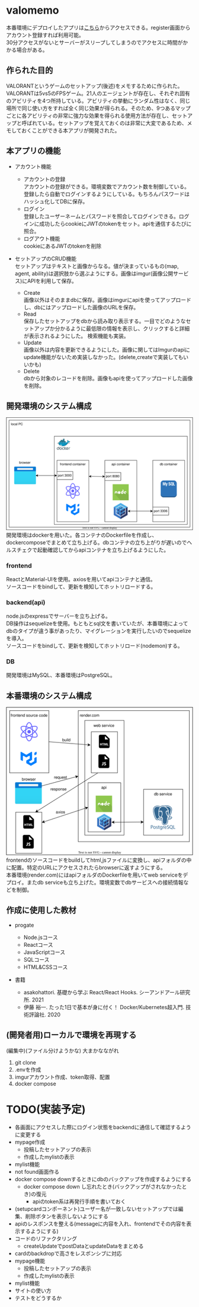 # valomemo
本番環境にデプロイしたアプリは[こちら](https://valomemo.onrender.com/)からアクセスできる。register画面からアカウント登録すれば利用可能。  
30分アクセスがないとサーバーがスリープしてしまうのでアクセスに時間がかかる場合がある。
## 作られた目的
VALORANTというゲームのセットアップ(後述)をメモするために作られた。  
VALORANTは5vs5のFPSゲーム。21人のエージェントが存在し、それぞれ固有のアビリティを4つ所持している。アビリティの挙動にランダム性はなく、同じ場所で同じ使い方をすれば全く同じ効果が得られる。そのため、9つあるマップごとに各アビリティの非常に強力な効果を得られる使用方法が存在し、セットアップと呼ばれている。セットアップを覚えておくのは非常に大変であるため、メモしておくことができる本アプリが開発された。

## 本アプリの機能
- アカウント機能
  - アカウントの登録  
    アカウントの登録ができる。環境変数でアカウント数を制御している。登録したら自動でログインするようにしている。もちろんパスワードはハッシュ化してDBに保存。
  - ログイン  
    登録したユーザーネームとパスワードを照合してログインできる。ログインに成功したらcookieにJWTのtokenをセット。apiを通信するたびに照合。
  - ログアウト機能  
    cookieにあるJWTのtokenを削除

- セットアップのCRUD機能  
セットアップはテキストと画像からなる。値が決まっているもの(map, agent, ability)は選択肢から選ぶようにする。画像はimgur(画像公開サービス)にAPIを利用して保存。
  - Create  
    画像以外はそのままdbに保存。画像はimgurにapiを使ってアップロードし、dbにはアップロードした画像のURLを保存。
  - Read  
    保存したセットアップをdbから読み取り表示する。一目でどのようなセットアップか分かるように最低限の情報を表示し、クリックすると詳細が表示されるようにした。
    検索機能も実装。
  - Update  
    画像以外は内容を更新できるようにした。画像に関してはImgurのapiにupdate機能がないため実装しなかった。(delete,createで実装してもいいかも)
  - Delete  
    dbから対象のレコードを削除。画像もapiを使ってアップロードした画像を削除。


## 開発環境のシステム構成
![](dev_env.drawio.svg)  
開発環境はdockerを用いた。各コンテナのDockerfileを作成し、dockercomposeでまとめて立ち上げる。dbコンテナの立ち上がりが遅いのでヘルスチェクで起動確認してからapiコンテナを立ち上げるようにした。

### frontend
ReactとMaterial-UIを使用。axiosを用いてapiコンテナと通信。  
ソースコードをbindして、更新を検知してホットリロードする。
### backend(api)
node.jsのexpressでサーバーを立ち上げる。  
DB操作はsequelizeを使用。もともとsql文を書いていたが、本番環境によってdbのタイプが違う事があったり、マイグレーションを実行したいのでsequelizeを導入。  
ソースコードをbindして、更新を検知してホットリロード(nodemon)する。
### DB
開発環境はMySQL、本番環境はPostgreSQL。

## 本番環境のシステム構成
![](pro_env.drawio.svg)  
frontendのソースコードをbuildしてhtml,jsファイルに変換し、apiフォルダの中に配置。特定のURLにアクセスされたらbrowserに返すようにする。  
本番環境(render.com)にはapiフォルダのDockerfileを用いてweb serviceをデプロイ。またdb serviceも立ち上げた。環境変数でdbサービスへの接続情報などを制御。

## 作成に使用した教材
- progate
  - Node.jsコース
  - Reactコース
  - JavaScriptコース
  - SQLコース
  - HTML&CSSコース

- 書籍
  - asakohattori. 基礎から学ぶ React/React Hooks. シーアンドアール研究所. 2021
  - 伊藤 裕一. たった1日で基本が身に付く！ Docker/Kubernetes超入門. 技術評論社. 2020

## (開発者用)ローカルで環境を再現する
(編集中)(ファイル分けようかな)
大まかなながれ
1. git clone
2. .envを作成
3. imgurアカウント作成、token取得、配置
4. docker compose

# TODO(実装予定)
- 各画面にアクセスした際にログイン状態をbackendに通信して確認するように変更する
- mypage作成
  - 投稿したセットアップの表示
  - 作成したmylistの表示
- mylist機能
- not found画面作る
- docker compose downするときにdbのバックアップを作成するようにする
  - docker compose down し忘れたとき(バックアップがされなかったとき)の復元
    - apiのtoken系は再発行手順を書いておく
- (setupcardコンポーネント)ユーザー名が一致しないセットアップでは編集、削除ボタンを表示しないようにする
- apiのレスポンスを整える(messageに内容を入れ、frontendでその内容を表示するようにする)
- コードのリファクタリング
  - createUpdateでpostDataとupdateDataをまとめる
- cardのbackdropで高さをレスポンシブに対応
- mypage機能
  - 投稿したセットアップの表示
  - 作成したmylistの表示
- mylist機能
- サイトの使い方
- テストをどうするか
